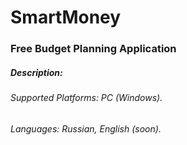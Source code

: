 # SmartMoney
### Free Budget Planning Application
##### Description:
###### Supported Platforms: PC (Windows).
###### Languages: Russian, English (soon).
